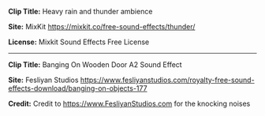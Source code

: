 **Clip Title:** Heavy rain and thunder ambience

**Site:** MixKit https://mixkit.co/free-sound-effects/thunder/

**License:** Mixkit Sound Effects Free License

----------------------------------------------------------


**Clip Title:** Banging On Wooden Door A2 Sound Effect

**Site:** Fesliyan Studios https://www.fesliyanstudios.com/royalty-free-sound-effects-download/banging-on-objects-177

**Credit:** Credit to https://www.FesliyanStudios.com for the knocking noises



